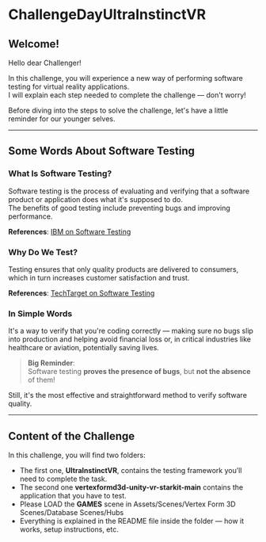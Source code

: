 # ChallengeDayUltraInstinctVR

## Welcome!

Hello dear Challenger!  

In this challenge, you will experience a new way of performing software testing for virtual reality applications.  
I will explain each step needed to complete the challenge — don't worry!

Before diving into the steps to solve the challenge, let's have a little reminder for our younger selves.

---

## Some Words About Software Testing

### What Is Software Testing?

Software testing is the process of evaluating and verifying that a software product or application does what it's supposed to do.  
The benefits of good testing include preventing bugs and improving performance.  

**References**: [IBM on Software Testing](https://www.ibm.com/think/topics/software-testing)

### Why Do We Test?

Testing ensures that only quality products are delivered to consumers, which in turn increases customer satisfaction and trust.  

**References**: [TechTarget on Software Testing](https://www.techtarget.com/whatis/definition/software-testing)

### In Simple Words

It's a way to verify that you're coding correctly — making sure no bugs slip into production and helping avoid financial loss or, in critical industries like healthcare or aviation, potentially saving lives.  

> **Big Reminder**:  
> Software testing **proves the presence of bugs**, but **not the absence** of them!  

Still, it's the most effective and straightforward method to verify software quality.

---

## Content of the Challenge

In this challenge, you will find two folders:  

- The first one, **UltraInstinctVR**, contains the testing framework you’ll need to complete the task.
- The second one **vertexformd3d-unity-vr-starkit-main** contains the application that you have to test.
- Please LOAD the **GAMES** scene in Assets/Scenes/Vertex Form 3D Scenes/Database Scenes/Hubs  
- Everything is explained in the README file inside the folder — how it works, setup instructions, etc.
